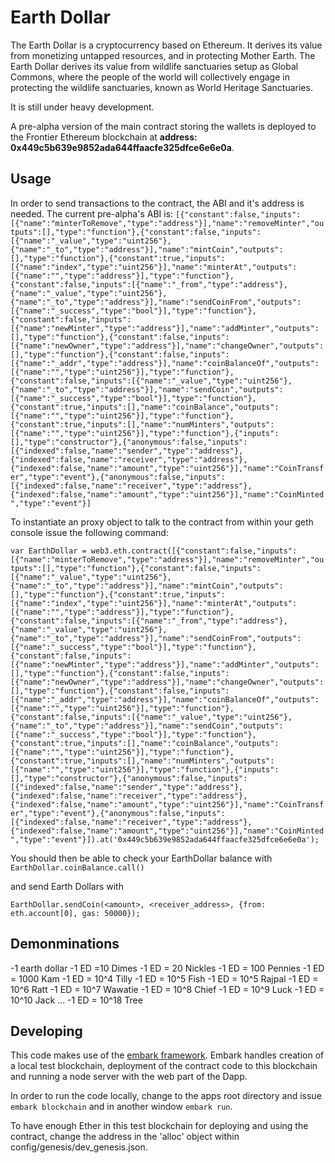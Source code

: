 # Earth Dollar

The Earth Dollar is a cryptocurrency based on Ethereum.
It derives its value from monetizing untapped resources, and in protecting Mother Earth. The Earth Dollar derives its value from wildlife sanctuaries setup as Global Commons, where the people of the world will collectively engage in protecting the wildlife sanctuaries, known as World Heritage Sanctuaries.

It is still under heavy development.

A pre-alpha version of the main contract storing the wallets is deployed to the
Frontier Ethereum blockchain at **address: 0x449c5b639e9852ada644ffaacfe325dfce6e6e0a**.

## Usage

In order to send transactions to the contract, the ABI and it's address is needed.
The current pre-alpha's ABI is:
`[{"constant":false,"inputs":[{"name":"minterToRemove","type":"address"}],"name":"removeMinter","outputs":[],"type":"function"},{"constant":false,"inputs":[{"name":"_value","type":"uint256"},{"name":"_to","type":"address"}],"name":"mintCoin","outputs":[],"type":"function"},{"constant":true,"inputs":[{"name":"index","type":"uint256"}],"name":"minterAt","outputs":[{"name":"","type":"address"}],"type":"function"},{"constant":false,"inputs":[{"name":"_from","type":"address"},{"name":"_value","type":"uint256"},{"name":"_to","type":"address"}],"name":"sendCoinFrom","outputs":[{"name":"_success","type":"bool"}],"type":"function"},{"constant":false,"inputs":[{"name":"newMinter","type":"address"}],"name":"addMinter","outputs":[],"type":"function"},{"constant":false,"inputs":[{"name":"newOwner","type":"address"}],"name":"changeOwner","outputs":[],"type":"function"},{"constant":false,"inputs":[{"name":"_addr","type":"address"}],"name":"coinBalanceOf","outputs":[{"name":"","type":"uint256"}],"type":"function"},{"constant":false,"inputs":[{"name":"_value","type":"uint256"},{"name":"_to","type":"address"}],"name":"sendCoin","outputs":[{"name":"_success","type":"bool"}],"type":"function"},{"constant":true,"inputs":[],"name":"coinBalance","outputs":[{"name":"","type":"uint256"}],"type":"function"},{"constant":true,"inputs":[],"name":"numMinters","outputs":[{"name":"","type":"uint256"}],"type":"function"},{"inputs":[],"type":"constructor"},{"anonymous":false,"inputs":[{"indexed":false,"name":"sender","type":"address"},{"indexed":false,"name":"receiver","type":"address"},{"indexed":false,"name":"amount","type":"uint256"}],"name":"CoinTransfer","type":"event"},{"anonymous":false,"inputs":[{"indexed":false,"name":"receiver","type":"address"},{"indexed":false,"name":"amount","type":"uint256"}],"name":"CoinMinted","type":"event"}]`

To instantiate an proxy object to talk to the contract from within your geth console
issue the following command:

`var EarthDollar = web3.eth.contract([{"constant":false,"inputs":[{"name":"minterToRemove","type":"address"}],"name":"removeMinter","outputs":[],"type":"function"},{"constant":false,"inputs":[{"name":"_value","type":"uint256"},{"name":"_to","type":"address"}],"name":"mintCoin","outputs":[],"type":"function"},{"constant":true,"inputs":[{"name":"index","type":"uint256"}],"name":"minterAt","outputs":[{"name":"","type":"address"}],"type":"function"},{"constant":false,"inputs":[{"name":"_from","type":"address"},{"name":"_value","type":"uint256"},{"name":"_to","type":"address"}],"name":"sendCoinFrom","outputs":[{"name":"_success","type":"bool"}],"type":"function"},{"constant":false,"inputs":[{"name":"newMinter","type":"address"}],"name":"addMinter","outputs":[],"type":"function"},{"constant":false,"inputs":[{"name":"newOwner","type":"address"}],"name":"changeOwner","outputs":[],"type":"function"},{"constant":false,"inputs":[{"name":"_addr","type":"address"}],"name":"coinBalanceOf","outputs":[{"name":"","type":"uint256"}],"type":"function"},{"constant":false,"inputs":[{"name":"_value","type":"uint256"},{"name":"_to","type":"address"}],"name":"sendCoin","outputs":[{"name":"_success","type":"bool"}],"type":"function"},{"constant":true,"inputs":[],"name":"coinBalance","outputs":[{"name":"","type":"uint256"}],"type":"function"},{"constant":true,"inputs":[],"name":"numMinters","outputs":[{"name":"","type":"uint256"}],"type":"function"},{"inputs":[],"type":"constructor"},{"anonymous":false,"inputs":[{"indexed":false,"name":"sender","type":"address"},{"indexed":false,"name":"receiver","type":"address"},{"indexed":false,"name":"amount","type":"uint256"}],"name":"CoinTransfer","type":"event"},{"anonymous":false,"inputs":[{"indexed":false,"name":"receiver","type":"address"},{"indexed":false,"name":"amount","type":"uint256"}],"name":"CoinMinted","type":"event"}]).at('0x449c5b639e9852ada644ffaacfe325dfce6e6e0a');`

You should then be able to check your EarthDollar balance with
`EarthDollar.coinBalance.call()`

and send Earth Dollars with

`EarthDollar.sendCoin(<amount>, <receiver_address>, {from: eth.account[0], gas: 50000});`

## Demonminations

-1 earth dollar
-1 ED =10 Dimes
-1 ED = 20 Nickles
-1 ED = 100 Pennies
-1 ED = 1000 Kam 
-1 ED = 10^4 Tilly
-1 ED = 10^5 Fish
-1 ED = 10^5 Rajpal
-1 ED = 10^6 Ratt
-1 ED = 10^7 Wawatie
-1 ED = 10^8 Chief
-1 ED = 10^9 Luck
-1 ED = 10^10 Jack
...
-1 ED = 10^18 Tree


## Developing

This code makes use of the [embark framework](https://github.com/iurimatias/embark-framework). Embark handles creation of a local test blockchain, deployment of the contract code to this blockchain and running a node server with the web part of the Dapp.

In order to run the code locally, change to the apps root directory and issue
`embark blockchain`
and in another window
`embark run`.

To have enough Ether in this test blockchain for deploying and using the contract, change the address in the 'alloc' object within config/genesis/dev_genesis.json.

